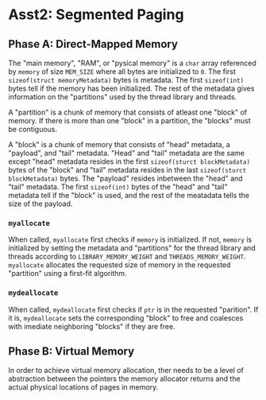# Asst2: Segmented Paging

## Phase A: Direct-Mapped Memory

The "main memory", "RAM", or "pysical memory" is a `char` array referenced by `memory` of size `MEM_SIZE` where all bytes are initialized to `0`. The first `sizeof(struct memoryMetadata)` bytes is metadata. The first `sizeof(int)` bytes tell if the memory has been initialized. The rest of the metadata gives information on the "partitions" used by the thread library and threads.

A "partition" is a chunk of memory that consists of atleast one "block" of memory. If there is more than one "block" in a partition, the "blocks" must be contiguous.

A "block" is a chunk of memory that consists of "head" metadata, a "payload", and "tail" metadata. "Head" and "tail" metadata are the same except "head" metadata resides in the first `sizeof(sturct blockMetadata)` bytes of the "block" and "tail" metadata resides in the last `sizeof(sturct blockMetadata)` bytes. The "payload" resides inbetween the "head" and "tail" metadata. The first `sizeof(int)` bytes of the "head" and "tail" metadata tell if the "block" is used, and the rest of the meatadata tells the size of the payload.

### `myallocate`

When called, `myallocate` first checks if `memory` is initialized. If not, `memory` is initialized by setting the metadata and "partitions" for the thread library and threads according to `LIBRARY_MEMORY_WEIGHT` and `THREADS_MEMORY_WEIGHT`. `myallocate` allocates the requested size of memory in the requested "partition" using a first-fit algorithm.

### `mydeallocate`

When called, `mydeallocate` first checks if `ptr` is in the requested "parition". If it is, `mydeallocate` sets the corresponding "block" to free and coalesces with imediate neighboring "blocks" if they are free.

## Phase B: Virtual Memory

In order to achieve virtual memory allocation, ther needs to be a level of abstraction between the pointers the memory allocator returns and the actual physical locations of pages in memory.